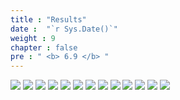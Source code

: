 ```yaml
---
title : "Results"
date :  "`r Sys.Date()`" 
weight : 9
chapter : false
pre : " <b> 6.9 </b> "
---
```


![](../../WorkShop2/06.identity/6.9.results/421.png?featherlight=false&width=50pc)
![](../../WorkShop2/06.identity/6.9.results/422.png?featherlight=false&width=50pc)
![](../../WorkShop2/06.identity/6.9.results/423.png?featherlight=false&width=50pc)
![](../../WorkShop2/06.identity/6.9.results/424.png?featherlight=false&width=50pc)
![](../../WorkShop2/06.identity/6.9.results/425.png?featherlight=false&width=50pc)
![](../../WorkShop2/06.identity/6.9.results/426.png?featherlight=false&width=50pc)
![](../../WorkShop2/06.identity/6.9.results/427.png?featherlight=false&width=50pc)
![](../../WorkShop2/06.identity/6.9.results/428.png?featherlight=false&width=50pc)
![](../../WorkShop2/06.identity/6.9.results/429.png?featherlight=false&width=50pc)
![](../../WorkShop2/06.identity/6.9.results/430.png?featherlight=false&width=50pc)
![](../../WorkShop2/06.identity/6.9.results/431.png?featherlight=false&width=50pc)
![](../../WorkShop2/06.identity/6.9.results/432.png?featherlight=false&width=50pc)
![](../../WorkShop2/06.identity/6.9.results/433.png?featherlight=false&width=50pc)